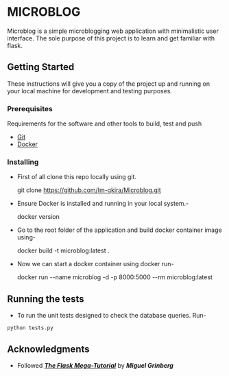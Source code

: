 # MICROBLOG

Microblog is a simple microblogging web application with minimalistic user interface. The sole purpose of this project is to learn and get familiar with flask.

## Getting Started

These instructions will give you a copy of the project up and running on
your local machine for development and testing purposes.

### Prerequisites

Requirements for the software and other tools to build, test and push 
- [Git](https://git-scm.com/download/win)
- [Docker](https://www.docker.com/products/docker-desktop/)

### Installing

 -  First of all clone this repo locally using git.<br>

    git clone https://github.com/Im-gkira/Microblog.git


 -  Ensure Docker is installed and running in your local system.-

    docker version


 -  Go to the root folder of the application and build docker container image using-

    docker build -t microblog:latest .

 
 -  Now we can start a docker container using docker run-

    docker run --name microblog -d -p 8000:5000 --rm microblog:latest

 
## Running the tests

  -  To run the unit tests designed to check the database queries. Run-

    python tests.py
    

## Acknowledgments

  - Followed ***[The Flask Mega-Tutorial](https://blog.miguelgrinberg.com/post/the-flask-mega-tutorial-part-i-hello-world)*** by ***Miguel Grinberg***

